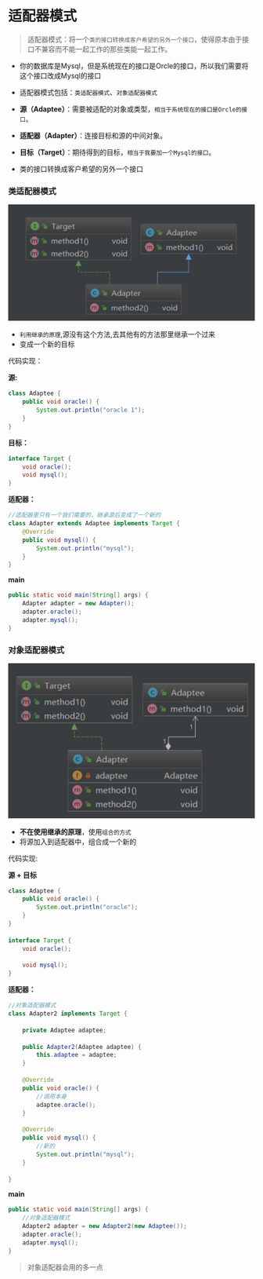 # 适配器模式

> 适配器模式：将一个`类的接口转换成客户希望的另外一个接口`，使得原本由于接口不兼容而不能一起工作的那些类能一起工作。

- 你的数据库是Mysql，但是系统现在的接口是Orcle的接口，所以我们需要将这个接口改成Mysql的接口

- 适配器模式包括：`类适配器模式`、`对象适配器模式`
- **源（Adaptee）**：需要被适配的对象或类型，`相当于系统现在的接口是Orcle的接口`。
- **适配器（Adapter）**：连接目标和源的中间对象。
- **目标（Target）**：期待得到的目标，`相当于我要加一个Mysql的接口`。
- 类的接口转换成客户希望的另外一个接口

### 类适配器模式

![image-20220308190302469](../../../图片保存\image-20220308190302469.png)

- `利用继承的原理`,源没有这个方法,去其他有的方法那里继承一个过来
- 变成一个新的目标

代码实现：

**源:**

```java
class Adaptee {
    public void oracle() {
        System.out.println("oracle 1");
    }
}
```

**目标：**

```java
interface Target {
    void oracle();
    void mysql();
}
```

**适配器：**

```java
//适配器里只有一个我们需要的，继承源后变成了一个新的
class Adapter extends Adaptee implements Target {
    @Override
    public void mysql() {
        System.out.println("mysql");
    }
}
```

**main**

```java
public static void main(String[] args) {
    Adapter adapter = new Adapter();
    adapter.oracle();
    adapter.mysql();
}
```

### 对象适配器模式

![image-20220308190318358](../../../图片保存\image-20220308190318358.png)

- **不在使用继承的原理**，使用`组合的方式`
- 将源加入到适配器中，组合成一个新的

代码实现:

**源 + 目标**

```java
class Adaptee {
    public void oracle() {
        System.out.println("oracle");
    }
}

interface Target {
    void oracle();

    void mysql();
}
```

**适配器：**

```java
//对象适配器模式
class Adapter2 implements Target {

    private Adaptee adaptee;

    public Adapter2(Adaptee adaptee) {
        this.adaptee = adaptee;
    }

    @Override
    public void oracle() {
        //调用本身
        adaptee.oracle();
    }

    @Override
    public void mysql() {
        //新的
        System.out.println("mysql");
    }

}
```

**main**

```java
public static void main(String[] args) {
    //对象适配器模式
    Adapter2 adapter = new Adapter2(new Adaptee());
    adapter.oracle();
    adapter.mysql();
}
```

> 对象适配器会用的多一点